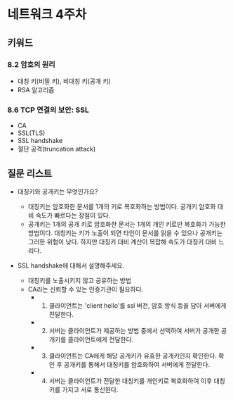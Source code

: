 # 네트워크 4주차

## 키워드

### 8.2 암호의 원리
- 대칭 키(비밀 키), 비대칭 키(공개 키)
- RSA 알고리즘

### 8.6 TCP 연결의 보안: SSL
- CA
- SSL(TLS)
- SSL handshake
- 절단 공격(truncation attack)

## 질문 리스트

- 대칭키와 공개키는 무엇인가요?
  - 대칭키는 암호화한 문서를 1개의 키로 복호화하는 방법이다. 공개키 암호화 대비 속도가 빠르다는 장점이 있다.
  - 공개키는 1개의 공개 키로 암호화한 문서는 1개의 개인 키로만 복호화가 가능한 방법이다. 대칭키는 키가 노출이 되면 타인이 문서를 읽을 수 있으나 공개키는 그러한 위험이 낮다. 하지만 대칭키 대비 계산이 복잡해 속도가 대칭키 대비 느리다.


- SSL handshake에 대해서 설명해주세요.
  - 대칭키를 노출시키지 않고 공유하는 방법
  - CA라는 신뢰할 수 있는 인증기관이 필요하다.
    - 1. 클라이언트는 'client hello'를 ssl 버전, 암호 방식 등을 담아 서버에게 전달한다.
    - 2. 서버는 클라이언트가 제공하는 방법 중에서 선택하여 서버가 공개한 공개키를 클라이언트에게 전달한다.
    - 3. 클라이언트는 CA에게 해당 공개키가 유효한 공개키인지 확인한다. 확인 후 공개키를 통해서 대칭키를 암호화하여 서버에게 전달한다.
    - 4. 서버는 클라이언트가 전달한 대칭키를 개인키로 복호화하여 이후 대칭키를 가지고 서로 통신한다.